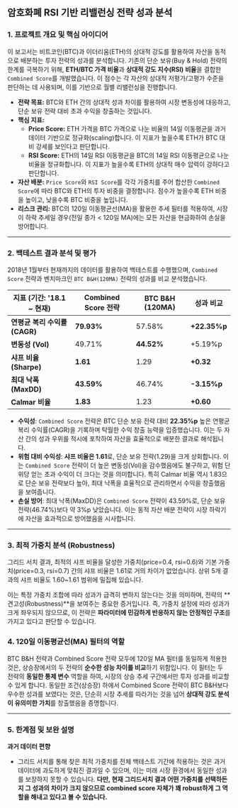 
## **암호화폐 RSI 기반 리밸런싱 전략 성과 분석**

### **1. 프로젝트 개요 및 핵심 아이디어**

이 보고서는 비트코인(BTC)과 이더리움(ETH)의 상대적 강도를 활용하여 자산을 동적으로 배분하는 투자 전략의 성과를 분석합니다. 기존의 단순 보유(Buy & Hold) 전략의 한계를 극복하기 위해, **ETH/BTC 가격 비율**과 **상대적 강도 지수(RSI) 비율**을 결합한 `Combined Score`를 개발했습니다. 이 점수는 각 자산의 상대적 저평가/고평가 수준을 판단하는 데 사용되며, 이를 기반으로 월별 리밸런싱을 진행합니다.

- **전략 목표:** BTC와 ETH 간의 상대적 성과 차이를 활용하여 시장 변동성에 대응하고, 단순 보유 전략 대비 초과 수익을 창출하는 것입니다.
- **핵심 지표:**
    - **Price Score:** ETH 가격을 BTC 가격으로 나눈 비율의 14일 이동평균을 과거 데이터 기반으로 정규화(scaling)합니다. 이 지표가 높을수록 ETH가 BTC 대비 강세를 보인다고 판단합니다.
    - **RSI Score:** ETH의 14일 RSI 이동평균을 BTC의 14일 RSI 이동평균으로 나눈 비율을 정규화합니다. 이 지표가 높을수록 ETH의 상대적 매수 압력이 강하다고 판단합니다.
- **자산 배분:** `Price Score`와 `RSI Score`를 각각 가중치를 주어 합산한 `Combined Score`에 따라 BTC와 ETH의 투자 비중을 결정합니다. 점수가 높을수록 ETH 비중을 높이고, 낮을수록 BTC 비중을 높입니다.
- **리스크 관리:** BTC의 120일 이동평균선(MA)을 활용한 추세 필터를 적용하여, 시장이 하락 추세일 경우(전일 종가 < 120일 MA)에는 모든 자산을 현금화하여 손실을 방어합니다.

---

### **2. 백테스트 결과 분석 및 평가**

2018년 1월부터 현재까지의 데이터를 활용하여 백테스트를 수행했으며, `Combined Score` 전략과 벤치마크인 `BTC B&H(120MA)` 전략의 성과를 비교 분석했습니다.

| 지표 (기간: '18.1 ~ 현재) | Combined Score 전략 | BTC B&H (120MA) | 성과 비교 |
| --- | --- | --- | --- |
| **연평균 복리 수익률 (CAGR)** | **79.93%** | 57.58% | **+22.35%p** |
| **변동성 (Vol)** | 49.71% | **44.52%** | +5.19%p |
| **샤프 비율 (Sharpe)** | **1.61** | 1.29 | **+0.32** |
| **최대 낙폭 (MaxDD)** | **43.59%** | 46.74% | **-3.15%p** |
| **Calmar 비율** | **1.83** | 1.23 | **+0.60** |
- **수익성**: `Combined Score` 전략은 BTC 단순 보유 전략 대비 **22.35%p** 높은 연평균 복리 수익률(CAGR)을 기록하며 탁월한 수익 창출 능력을 입증했습니다. 이는 두 자산 간의 성과 우위를 적시에 포착하여 자산을 효율적으로 배분한 결과로 해석됩니다.
- **위험 대비 수익성**: **샤프 비율은 1.61**로, 단순 보유 전략(1.29)을 크게 상회합니다. 이는 `Combined Score` 전략이 더 높은 변동성(Vol)을 감수했음에도 불구하고, 위험 단위당 얻는 초과 수익이 더 크다는 것을 의미합니다. 특히 Calmar 비율 역시 1.83으로 단순 보유 전략보다 높아, 최대 낙폭을 효율적으로 관리하면서 수익을 창출했음을 보여줍니다.
- **손실 방어**: 최대 낙폭(MaxDD)은 `Combined Score` 전략이 43.59%로, 단순 보유 전략(46.74%)보다 약 3%p 낮았습니다. 이는 동적 자산 배분 전략이 시장 하락기에 자산을 효과적으로 방어했음을 시사합니다.

---

### **3. 최적 가중치 분석 (Robustness)**

그리드 서치 결과, 최적의 샤프 비율을 달성한 가중치(price=0.4, rsi=0.6)와 기본 가중치(price=0.3, rsi=0.7) 간의 샤프 비율은 1.61로 거의 차이가 없었습니다. 상위 5개 결과의 샤프 비율도 1.60~1.61 범위에 밀집해 있습니다.

이는 특정 가중치 조합에 따라 성과가 급격히 변하지 않는다는 것을 의미하며, 전략의 **견고성(Robustness)**을 보여주는 중요한 증거입니다. 즉, 가중치 설정에 따라 성과가 크게 좌우되지 않으므로, 이 전략은 **파라미터에 민감하게 반응하지 않는 안정적인 구조**를 가지고 있다고 판단할 수 있습니다.

### **4. 120일 이동평균선(MA) 필터의 역할**

BTC B&H 전략과 Combined Score 전략 모두에 120일 MA 필터를 동일하게 적용한 것은, 상승장에서의 두 전략의 **순수한 성능 차이를 비교**하기 위함입니다. 이 필터는 두 전략의 **동일한 통제 변수** 역할을 하여, 시장의 상승 추세 구간에서만 투자 성과를 비교할 수 있게 합니다. 동일한 조건(상승장) 하에서 Combined Score 전략이 BTC B&H보다 우수한 성과를 보였다는 것은, 단순히 시장 추세를 따라가는 것을 넘어 **상대적 강도 분석이 유의미한 가치**를 창출했음을 증명합니다.

---

### **5. 한계점 및 보완 설명**

**과거 데이터 편향**

- 그리드 서치를 통해 찾은 최적 가중치를 전체 백테스트 기간에 적용하는 것은 과거 데이터에 과도하게 맞춰진 결과일 수 있으며, 이는 미래 시장 환경에서 동일한 성과를 보장하지 못할 수 있습니다. **다만, 현재 그리드서치 결과 어떤 가중치를 선택하든지 그 성과의 차이가 크지 않으므로 combined score 자체가 꽤 robust하게 그 역할을 해내고 있다고 볼 수 있습니다.**
